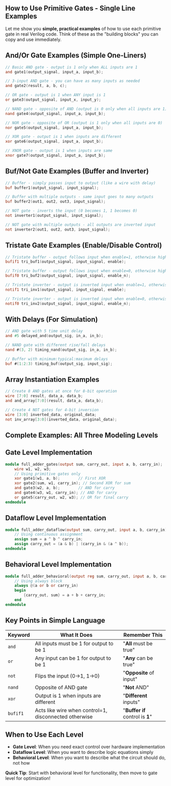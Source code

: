 ## How to Use Primitive Gates - Single Line Examples

Let me show you **simple, practical examples** of how to use each primitive gate in real Verilog code. Think of these as the "building blocks" you can copy and use immediately.

## And/Or Gate Examples (Simple One-Liners)

```verilog
// Basic AND gate - output is 1 only when ALL inputs are 1
and gate1(output_signal, input_a, input_b);

// 3-input AND gate - you can have as many inputs as needed
and gate2(result, a, b, c);

// OR gate - output is 1 when ANY input is 1
or gate3(output_signal, input_x, input_y);

// NAND gate - opposite of AND (output is 0 only when all inputs are 1)
nand gate4(output_signal, input_a, input_b);

// NOR gate - opposite of OR (output is 1 only when all inputs are 0)
nor gate5(output_signal, input_a, input_b);

// XOR gate - output is 1 when inputs are different
xor gate6(output_signal, input_a, input_b);

// XNOR gate - output is 1 when inputs are same
xnor gate7(output_signal, input_a, input_b);
```

## Buf/Not Gate Examples (Buffer and Inverter)

```verilog
// Buffer - simply passes input to output (like a wire with delay)
buf buffer1(output_signal, input_signal);

// Buffer with multiple outputs - same input goes to many outputs
buf buffer2(out1, out2, out3, input_signal);

// NOT gate - inverts the input (0 becomes 1, 1 becomes 0)
not inverter1(output_signal, input_signal);

// NOT gate with multiple outputs - all outputs are inverted input
not inverter2(out1, out2, out3, input_signal);
```

## Tristate Gate Examples (Enable/Disable Control)

```verilog
// Tristate buffer - output follows input when enable=1, otherwise high-Z
bufif1 tri_buf1(output_signal, input_signal, enable);

// Tristate buffer - output follows input when enable=0, otherwise high-Z
bufif0 tri_buf2(output_signal, input_signal, enable_n);

// Tristate inverter - output is inverted input when enable=1, otherwise high-Z
notif1 tri_inv1(output_signal, input_signal, enable);

// Tristate inverter - output is inverted input when enable=0, otherwise high-Z
notif0 tri_inv2(output_signal, input_signal, enable_n);
```

## With Delays (For Simulation)

```verilog
// AND gate with 5 time unit delay
and #5 delayed_and(output_sig, in_a, in_b);

// NAND gate with different rise/fall delays
nand #(3, 2) timing_nand(output_sig, in_a, in_b);

// Buffer with minimum:typical:maximum delays
buf #(1:2:3) timing_buf(output_sig, input_sig);
```

## Array Instantiation Examples

```verilog
// Create 8 AND gates at once for 8-bit operation
wire [7:0] result, data_a, data_b;
and and_array[7:0](result, data_a, data_b);

// Create 4 NOT gates for 4-bit inversion
wire [3:0] inverted_data, original_data;
not inv_array[3:0](inverted_data, original_data);
```

## Complete Examples: All Three Modeling Levels

## Gate Level Implementation

```verilog
module full_adder_gates(output sum, carry_out, input a, b, carry_in);
    wire w1, w2, w3;
    // Using primitive gates only
    xor gate1(w1, a, b);        // First XOR
    xor gate2(sum, w1, carry_in); // Second XOR for sum
    and gate3(w2, a, b);        // AND for carry
    and gate4(w3, w1, carry_in); // AND for carry
    or gate5(carry_out, w2, w3); // OR for final carry
endmodule
```

## Dataflow Level Implementation

```verilog
module full_adder_dataflow(output sum, carry_out, input a, b, carry_in);
    // Using continuous assignment
    assign sum = a ^ b ^ carry_in;
    assign carry_out = (a & b) | (carry_in & (a ^ b));
endmodule
```

## Behavioral Level Implementation

```verilog
module full_adder_behavioral(output reg sum, carry_out, input a, b, carry_in);
    // Using always block
    always @(a or b or carry_in)
    begin
        {carry_out, sum} = a + b + carry_in;
    end
endmodule
```

## Key Points in Simple Language

|Keyword|What It Does|Remember This|
|---|---|---|
|`and`|All inputs must be 1 for output to be 1|"**All** must be true"|
|`or`|Any input can be 1 for output to be 1|"**Any** can be true"|
|`not`|Flips the input (0→1, 1→0)|"**Opposite** of input"|
|`nand`|Opposite of AND gate|"**Not** AND"|
|`xor`|Output is 1 when inputs are different|"**Different** inputs"|
|`bufif1`|Acts like wire when control=1, disconnected otherwise|"**Buffer** **if** control is **1**"|

## When to Use Each Level

- **Gate Level**: When you need exact control over hardware implementation
- **Dataflow Level**: When you want to describe logic equations simply
- **Behavioral Level**: When you want to describe what the circuit should do, not how

**Quick Tip**: Start with behavioral level for functionality, then move to gate level for optimization!


